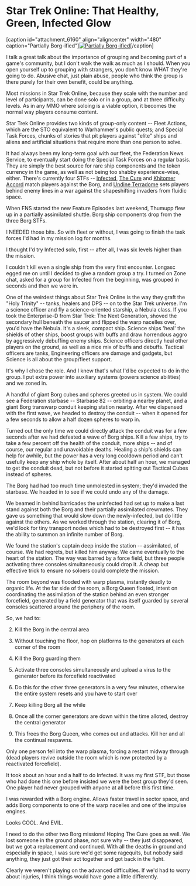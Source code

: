 # Star Trek Online: That Healthy, Green, Infected Glow

[caption id="attachment\_6160" align="aligncenter" width="480" caption="Partially Borg-ified"][![](http://westkarana.com/wp-content/uploads/2011/02/GameClient-2011-02-06-21-44-38-94-480x384.jpg "Partially Borg-ified")](http://westkarana.com/wp-content/uploads/2011/02/GameClient-2011-02-06-21-44-38-94.jpg)[/caption]

I talk a great talk about the importance of grouping and becoming part of a game's community, but I don't walk the walk as much as I should. When you open yourself up to grouping with strangers, you don't know WHAT they're going to do. Abusive chat, just plain abuse, people who think the group is there purely for their own benefit, could be anything.

Most missions in Star Trek Online, because they scale with the number and level of participants, can be done solo or in a group, and at three difficulty levels. As in any MMO where soloing is a viable option, it becomes the normal way players consume content.

Star Trek Online provides two kinds of group-only content -- Fleet Actions, which are the STO equivalent to Warhammer's public quests; and Special Task Forces, chunks of stories that pit players against "elite" ships and aliens and artificial situations that require more than one person to solve.

It had always been my long-term goal with our fleet, the Federation News Service, to eventually start doing the Special Task Forces on a regular basis. They are simply the best source for rare ship components and the token currency in the game, as well as not being too shabby experience-wise, either. There's currently four STFs -- [Infected](http://www.startrekonline.com/node/1239), [The Cure](http://www.startrekonline.com/the_cure) and [Khitomer Accord](http://www.startrekonline.com/node/1494) match players against the Borg, and [Undine Terradome](http://www.startrekonline.com/node/1678) sets players behind enemy lines in a war against the shapeshifting invaders from fluidic space.

When FNS started the new Feature Episodes last weekend, Thumupp flew up in a partially assimilated shuttle. Borg ship components drop from the three Borg STFs.

I NEEDED those bits. So with fleet or without, I was going to finish the task forces I'd had in my mission log for months.

I thought I'd try Infected solo, first -- after all, I was six levels higher than the mission.

I couldn't kill even a single ship from the very first encounter. Longasc egged me on until I decided to give a random group a try. I turned on Zone chat, asked for a group for Infected from the beginning, was grouped in seconds and then we were in.

One of the weirdest things about Star Trek Online is the way they graft the "Holy Trinity" -- tanks, healers and DPS -- on to the Star Trek universe. I'm a science officer and fly a science-oriented starship, a Nebula class. If you took the Enterprise-D from Star Trek: The Next Generation, shoved the secondary hull beneath the saucer and flipped the warp nacelles over, you'd have the Nebula. It's a sleek, compact ship. Science ships 'heal' the shields of other ships, boost groups with buffs and draw horrendous aggro by aggressively debuffing enemy ships. Science officers directly heal other players on the ground, as well as a nice mix of buffs and debuffs. Tactical officers are tanks, Engineering officers are damage and gadgets, but Science is all about the group/fleet support.

It's why I chose the role. And I knew that's what I'd be expected to do in the group. I put extra power into auxiliary systems (powers science abilities) and we zoned in.

A handful of giant Borg cubes and spheres greeted us in system. We could see a Federation starbase -- Starbase 82 -- orbiting a nearby planet, and a giant Borg transwarp conduit keeping station nearby. After we dispensed with the first wave, we headed to destroy the conduit -- when it opened for a few seconds to allow a half dozen spheres to warp in.

Turned out the only time we could directly attack the conduit was for a few seconds after we had defeated a wave of Borg ships. Kill a few ships, try to take a few percent off the health of the conduit, more ships -- and of course, our regular and unavoidable deaths. Healing a ship's shields can help for awhile, but the power has a very long cooldown period and can't usefully keep any ship whole by itself. After about half an hour, we managed to get the conduit dead, but not before it started spitting out Tactical Cubes instead of spheres.

The Borg had had too much time unmolested in system; they'd invaded the starbase. We headed in to see if we could undo any of the damage.

We beamed in behind barricades the uninfected had set up to make a last stand against both the Borg and their partially assimilated crewmates. They gave us something that would slow down the newly-infected, but do little against the others. As we worked through the station, clearing it of Borg, we'd look for tiny transport nodes which had to be destroyed first -- it has the ability to summon an infinite number of Borg.

We found the station's captain deep inside the station -- assimilated, of course. We had regrets, but killed him anyway. We came eventually to the heart of the station. The way was barred by a force field, but three people activating three consoles simultaneously could drop it. A cheap but effective trick to ensure no soloers could complete the mission.

The room beyond was flooded with warp plasma, instantly deadly to organic life. At the far side of the room, a Borg Queen floated, intent on coordinating the assimilation of the station behind an even stronger forcefield, generated by a field generator that was itself guarded by several consoles scattered around the periphery of the room.

So, we had to:

 2. Kill the Borg in the central area

 4. Without touching the floor, hop on platforms to the generators at each corner of the room

 6. Kill the Borg guarding them

 8. Activate three consoles simultaneously and upload a virus to the generator before its forcefield reactivated

 10. Do this for the other three generators in a very few minutes, otherwise the entire system resets and you have to start over

 12. Keep killing Borg all the while

 14. Once all the corner generators are down within the time alloted, destroy the central generator

 16. This frees the Borg Queen, who comes out and attacks. Kill her and all the continual respawns.

 


Only one person fell into the warp plasma, forcing a restart midway through (dead players revive outside the room which is now protected by a reactivated forcefield).

It took about an hour and a half to do Infected. It was my first STF, but those who had done this one before insisted we were the best group they'd seen. One player had never grouped with anyone at all before this first time.

I was rewarded with a Borg engine. Allows faster travel in sector space, and adds Borg components to one of the warp nacelles and one of the impulse engines.

Looks COOL. And EVIL.

I need to do the other two Borg missions! Hoping The Cure goes as well. We lost someone in the ground phase, not sure why -- they just disappeared, but we got a replacement and continued. With all the deaths in ground and especially in space, I was sure we'd get some ragequits, but nobody said anything, they just got their act together and got back in the fight.

Clearly we weren't playing on the advanced difficulties. If we'd had to worry about injuries, I think things would have gone a little differently.



